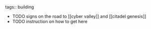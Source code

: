 tags:: building

- TODO signs on the road to [[cyber valley]] and [[citadel genesis]]
- TODO instruction on how to get here